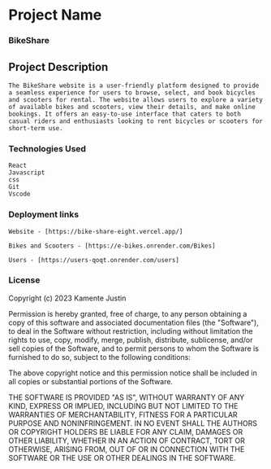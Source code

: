 # Project Name

### BikeShare

## Project Description

```
The BikeShare website is a user-friendly platform designed to provide a seamless experience for users to browse, select, and book bicycles and scooters for rental. The website allows users to explore a variety of available bikes and scooters, view their details, and make online bookings. It offers an easy-to-use interface that caters to both casual riders and enthusiasts looking to rent bicycles or scooters for short-term use.
```

### Technologies Used

```
React
Javascript
css
Git 
Vscode

```


### Deployment links
```
Website - [https://bike-share-eight.vercel.app/]

Bikes and Scooters - [https://e-bikes.onrender.com/Bikes]

Users - [https://users-qoqt.onrender.com/users]
```


### License

Copyright (c) 2023 Kamente Justin

Permission is hereby granted, free of charge, to any person obtaining a copy
of this software and associated documentation files (the "Software"), to deal
in the Software without restriction, including without limitation the rights
to use, copy, modify, merge, publish, distribute, sublicense, and/or sell
copies of the Software, and to permit persons to whom the Software is
furnished to do so, subject to the following conditions:

The above copyright notice and this permission notice shall be included in all
copies or substantial portions of the Software.

THE SOFTWARE IS PROVIDED "AS IS", WITHOUT WARRANTY OF ANY KIND, EXPRESS OR
IMPLIED, INCLUDING BUT NOT LIMITED TO THE WARRANTIES OF MERCHANTABILITY,
FITNESS FOR A PARTICULAR PURPOSE AND NONINFRINGEMENT. IN NO EVENT SHALL THE
AUTHORS OR COPYRIGHT HOLDERS BE LIABLE FOR ANY CLAIM, DAMAGES OR OTHER
LIABILITY, WHETHER IN AN ACTION OF CONTRACT, TORT OR OTHERWISE, ARISING FROM,
OUT OF OR IN CONNECTION WITH THE SOFTWARE OR THE USE OR OTHER DEALINGS IN THE
SOFTWARE.
